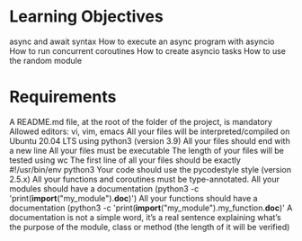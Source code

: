 # Learning Objectives

async and await syntax
How to execute an async program with asyncio
How to run concurrent coroutines
How to create asyncio tasks
How to use the random module

# Requirements

A README.md file, at the root of the folder of the project, is mandatory
Allowed editors: vi, vim, emacs
All your files will be interpreted/compiled on Ubuntu 20.04 LTS using python3 (version 3.9)
All your files should end with a new line
All your files must be executable
The length of your files will be tested using wc
The first line of all your files should be exactly #!/usr/bin/env python3
Your code should use the pycodestyle style (version 2.5.x)
All your functions and coroutines must be type-annotated.
All your modules should have a documentation (python3 -c 'print(**import**("my_module").**doc**)')
All your functions should have a documentation (python3 -c 'print(**import**("my_module").my_function.**doc**)'
A documentation is not a simple word, it’s a real sentence explaining what’s the purpose of the module, class or method (the length of it will be verified)

